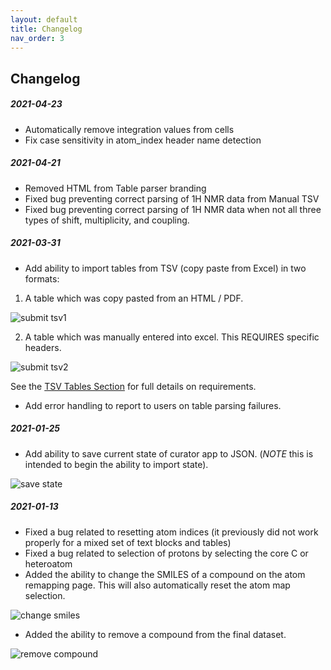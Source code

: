 ```yaml
---
layout: default
title: Changelog
nav_order: 3
--- 
```


## Changelog

##### 2021-04-23

- Automatically remove integration values from cells
- Fix case sensitivity in atom_index header name detection

##### 2021-04-21

- Removed HTML from Table parser branding 
- Fixed bug preventing correct parsing of 1H NMR data from Manual TSV
- Fixed bug preventing correct parsing of 1H NMR data when not all three types of shift, multiplicity, and coupling.

##### 2021-03-31

- Add ability to import tables from TSV (copy paste from Excel) in two formats:

1. A table which was copy pasted from an HTML / PDF.

![submit tsv1](/assets/images/submit_tsv1.png)

2. A table which was manually entered into excel. This REQUIRES specific headers.

![submit tsv2](/assets/images/submit_tsv2.png)

See the [TSV Tables Section](#1.1-tsv-tables) for full details on requirements.

- Add error handling to report to users on table parsing failures.

##### 2021-01-25

- Add ability to save current state of curator app to JSON. (*NOTE* this is intended to begin the ability to import state). 

![save state](/assets/images/save_state.png)


##### 2021-01-13

- Fixed a bug related to resetting atom indices (it previously did not work properly for a mixed set of text blocks and tables)
- Fixed a bug related to selection of protons by selecting the core C or heteroatom
- Added the ability to change the SMILES of a compound on the atom remapping page. This will also automatically reset the atom map selection.

![change smiles](/assets/images/change_smiles.gif)

- Added the ability to remove a compound from the final dataset.

![remove compound](/assets/images/remove_compound.gif)
